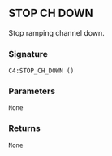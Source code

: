 ## STOP CH DOWN

Stop ramping channel down.


###  Signature

`C4:STOP_CH_DOWN ()`


### Parameters

`None`


### Returns

`None`